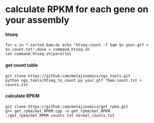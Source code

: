# calculate RPKM for each gene on your assembly
#### htseq
```
for x in *.sorted.bam;do echo "htseq-count -f bam $x your.gtf > $x.count.txt";done > command.htseq.sh
cat command.htseq.sh|parallel
```

#### get count table
```
git clone https://github.com/metajinomics/ngs_tools.git
python ngs_tools/htseq_to_count.py your.gtf *bam.count.txt > counts.txt
```

#### calculate RPKM
```
git clone https://github.com/metajinomics/get_rpkm.git
g++ get_rpkm/Get_RPKM.cpp -o get_rpkm/Get_RPKM
./get_rpkm/Get_RPKM counts.txt normal_counts.txt
```
